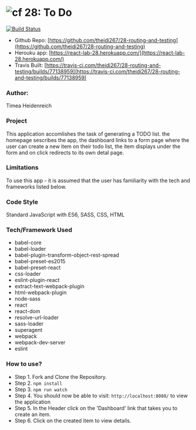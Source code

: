 ![cf](http://i.imgur.com/7v5ASc8.png) 28: To Do
===

[![Build Status](https://travis-ci.com/theidi267/28-routing-and-testing.svg?branch=master)](https://travis-ci.com/theidi267/28-routing-and-testing)


- Github Repo: [https://github.com/theidi267/28-routing-and-testing](https://github.com/theidi267/28-routing-and-testing)
- Herouku app: [https://react-lab-28.herokuapp.com/](https://react-lab-28.herokuapp.com/)
- Travis Built: [https://travis-ci.com/theidi267/28-routing-and-testing/builds/77138959](https://travis-ci.com/theidi267/28-routing-and-testing/builds/77138959)

### Author: 
Timea Heidenreich

### Project

This application accomlishes the task of generating a TODO list.
the homepage sescribes the app, the dashboard links to a form page where the user can create a new item on their todo list, the item displays under the form and on click redirects to its own detal page.


### Limitations

To use this app - it is assumed that the user has familiarity with the tech and frameworks listed below.

### Code Style

Standard JavaScript with ES6, SASS, CSS, HTML

### Tech/Framework Used

* babel-core
* babel-loader
* babel-plugin-transform-object-rest-spread
* babel-preset-es2015
* babel-preset-react
* css-loader
* eslint-plugin-react
* extract-text-webpack-plugin
* html-webpack-plugin
* node-sass
* react
* react-dom
* resolve-url-loader
* sass-loader
* superagent
* webpack
* webpack-dev-server
* eslint

### How to use?

* Step 1. Fork and Clone the Repository.
* Step 2. `npm install`
* Step 3. `npm run watch`
* Step 4. You should now be able to visit: `http://localhost:8080/` to view the application
* Step 5. In the Header click on the 'Dashboard' link that takes you to create an item.
* Step 6. Click on the created item to view details.

